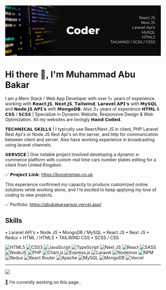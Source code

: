 ![Web App Developer](https://github.com/abubakar-sarwar/abubakar-sarwar/blob/main/banner.jpg)

# Hi there 👋, I'm Muhammad Abu Bakar
I am a Mern Stack / Web App Developer with over 1+ years of experience working with 𝗥𝗲𝗮𝗰𝘁.𝗝𝗦, 𝗡𝗲𝘅𝘁.𝗝𝗦, 𝗧𝗮𝗶𝗹𝘄𝗶𝗻𝗱, 𝗟𝗮𝗿𝗮𝘃𝗲𝗹 𝗔𝗣𝗜'𝘀 with 𝗠𝘆𝗦𝗤𝗟 and 𝗡𝗼𝗱𝗲 𝗝𝗦 𝗔𝗣𝗜'𝘀 with 𝗠𝗼𝗻𝗴𝗼𝗗𝗕. Also 3+ years of experience 𝗛𝗧𝗠𝗟 & 𝗖𝗦𝗦 / 𝗦𝗖𝗦𝗦 | Specialize in Dynamic Website, Responsive Design & Web Optimization. All my websites are lovingly 𝗛𝗮𝗻𝗱 𝗖𝗼𝗱𝗲𝗱.

𝗧𝗘𝗖𝗛𝗡𝗜𝗖𝗔𝗟 𝗦𝗞𝗜𝗟𝗟𝗦 | I typically use React/Next JS in client, PHP Laravel Rest Api's or Node JS Rest Api's on the server, and http for communication between client and server. Also have working experience in broadcasting using laravel channels.

𝗦𝗘𝗥𝗩𝗜𝗖𝗘 | One notable project involved developing a dynamic e-commerce platform with custom real time cars number plates editing for a client from United Kingdom.

✅ 𝗣𝗿𝗼𝗷𝗲𝗰𝘁 𝗟𝗶𝗻𝗸: https://boostremap.co.uk

This experience confirmed my capacity to produce customized online solutions while working alone, and I'm excited to keep applying my love of coding to new projects.

✅ Portfolio: https://abubakarsarwar.vercel.app/

## Skills
• Laravel API's • Node JS • MongoDB / MySQL • React JS • Next JS • Redux • HTML / HTML5 • TAILWIND CSS • SCSS / CSS

![HTML5](https://img.shields.io/badge/html5-%23E34F26.svg?style=for-the-badge&logo=html5&logoColor=white) ![CSS3](https://img.shields.io/badge/css3-%231572B6.svg?style=for-the-badge&logo=css3&logoColor=white) ![JavaScript](https://img.shields.io/badge/javascript-%23323330.svg?style=for-the-badge&logo=javascript&logoColor=%23F7DF1E) ![TypeScript](https://img.shields.io/badge/typescript-%23007ACC.svg?style=for-the-badge&logo=typescript&logoColor=white)  ![Next JS](https://img.shields.io/badge/Next-black?style=for-the-badge&logo=next.js&logoColor=white) ![React](https://img.shields.io/badge/react-%2320232a.svg?style=for-the-badge&logo=react&logoColor=%2361DAFB) ![SASS](https://img.shields.io/badge/SASS-hotpink.svg?style=for-the-badge&logo=SASS&logoColor=white) ![NodeJS](https://img.shields.io/badge/node.js-6DA55F?style=for-the-badge&logo=node.js&logoColor=white) ![PHP](https://img.shields.io/badge/php-%23777BB4.svg?style=for-the-badge&logo=php&logoColor=white) ![Chart.js](https://img.shields.io/badge/chart.js-F5788D.svg?style=for-the-badge&logo=chart.js&logoColor=white) ![Express.js](https://img.shields.io/badge/express.js-%23404d59.svg?style=for-the-badge&logo=express&logoColor=%2361DAFB) ![Laravel](https://img.shields.io/badge/laravel-%23FF2D20.svg?style=for-the-badge&logo=laravel&logoColor=white) ![Nodemon](https://img.shields.io/badge/NODEMON-%23323330.svg?style=for-the-badge&logo=nodemon&logoColor=%BBDEAD) ![NPM](https://img.shields.io/badge/NPM-%23CB3837.svg?style=for-the-badge&logo=npm&logoColor=white) ![Redux](https://img.shields.io/badge/redux-%23593d88.svg?style=for-the-badge&logo=redux&logoColor=white) ![React Router](https://img.shields.io/badge/React_Router-CA4245?style=for-the-badge&logo=react-router&logoColor=white) ![Apache](https://img.shields.io/badge/apache-%23D42029.svg?style=for-the-badge&logo=apache&logoColor=white) ![MySQL](https://img.shields.io/badge/mysql-%2300000f.svg?style=for-the-badge&logo=mysql&logoColor=white) ![MongoDB](https://img.shields.io/badge/MongoDB-%234ea94b.svg?style=for-the-badge&logo=mongodb&logoColor=white) ![Vercel](https://img.shields.io/badge/vercel-%23000000.svg?style=for-the-badge&logo=vercel&logoColor=white) 

---

[![](https://visitcount.itsvg.in/api?id=asad&icon=0&color=0)](https://visitcount.itsvg.in)

🔭 I’m currently working on this page..
